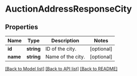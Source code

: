 # AuctionAddressResponseCity

## Properties
Name | Type | Description | Notes
------------ | ------------- | ------------- | -------------
**id** | **string** | ID of the city. | [optional] 
**name** | **string** | Name of the city. | [optional] 

[[Back to Model list]](../README.md#documentation-for-models) [[Back to API list]](../README.md#documentation-for-api-endpoints) [[Back to README]](../README.md)


